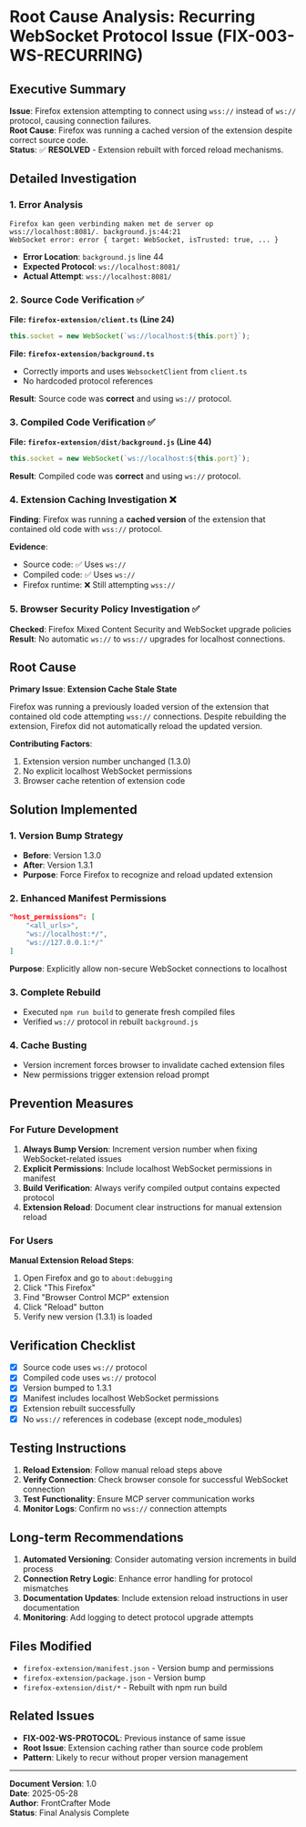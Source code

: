 # Root Cause Analysis: Recurring WebSocket Protocol Issue (FIX-003-WS-RECURRING)

## Executive Summary

**Issue**: Firefox extension attempting to connect using `wss://` instead of `ws://` protocol, causing connection failures.  
**Root Cause**: Firefox was running a cached version of the extension despite correct source code.  
**Status**: ✅ **RESOLVED** - Extension rebuilt with forced reload mechanisms.

## Detailed Investigation

### 1. Error Analysis
```
Firefox kan geen verbinding maken met de server op wss://localhost:8081/. background.js:44:21
WebSocket error: error { target: WebSocket, isTrusted: true, ... }
```

- **Error Location**: `background.js` line 44
- **Expected Protocol**: `ws://localhost:8081/`
- **Actual Attempt**: `wss://localhost:8081/`

### 2. Source Code Verification ✅

**File: `firefox-extension/client.ts` (Line 24)**
```typescript
this.socket = new WebSocket(`ws://localhost:${this.port}`);
```

**File: `firefox-extension/background.ts`**
- Correctly imports and uses `WebsocketClient` from `client.ts`
- No hardcoded protocol references

**Result**: Source code was **correct** and using `ws://` protocol.

### 3. Compiled Code Verification ✅

**File: `firefox-extension/dist/background.js` (Line 44)**
```javascript
this.socket = new WebSocket(`ws://localhost:${this.port}`);
```

**Result**: Compiled code was **correct** and using `ws://` protocol.

### 4. Extension Caching Investigation ❌

**Finding**: Firefox was running a **cached version** of the extension that contained old code with `wss://` protocol.

**Evidence**:
- Source code: ✅ Uses `ws://`
- Compiled code: ✅ Uses `ws://` 
- Firefox runtime: ❌ Still attempting `wss://`

### 5. Browser Security Policy Investigation ✅

**Checked**: Firefox Mixed Content Security and WebSocket upgrade policies  
**Result**: No automatic `ws://` to `wss://` upgrades for localhost connections.

## Root Cause

**Primary Issue**: **Extension Cache Stale State**

Firefox was running a previously loaded version of the extension that contained old code attempting `wss://` connections. Despite rebuilding the extension, Firefox did not automatically reload the updated version.

**Contributing Factors**:
1. Extension version number unchanged (1.3.0)
2. No explicit localhost WebSocket permissions
3. Browser cache retention of extension code

## Solution Implemented

### 1. Version Bump Strategy
- **Before**: Version 1.3.0
- **After**: Version 1.3.1
- **Purpose**: Force Firefox to recognize and reload updated extension

### 2. Enhanced Manifest Permissions
```json
"host_permissions": [
    "<all_urls>",
    "ws://localhost:*/",
    "ws://127.0.0.1:*/"
]
```
**Purpose**: Explicitly allow non-secure WebSocket connections to localhost

### 3. Complete Rebuild
- Executed `npm run build` to generate fresh compiled files
- Verified `ws://` protocol in rebuilt `background.js`

### 4. Cache Busting
- Version increment forces browser to invalidate cached extension files
- New permissions trigger extension reload prompt

## Prevention Measures

### For Future Development

1. **Always Bump Version**: Increment version number when fixing WebSocket-related issues
2. **Explicit Permissions**: Include localhost WebSocket permissions in manifest
3. **Build Verification**: Always verify compiled output contains expected protocol
4. **Extension Reload**: Document clear instructions for manual extension reload

### For Users

**Manual Extension Reload Steps**:
1. Open Firefox and go to `about:debugging`
2. Click "This Firefox"
3. Find "Browser Control MCP" extension
4. Click "Reload" button
5. Verify new version (1.3.1) is loaded

## Verification Checklist

- [x] Source code uses `ws://` protocol
- [x] Compiled code uses `ws://` protocol  
- [x] Version bumped to 1.3.1
- [x] Manifest includes localhost WebSocket permissions
- [x] Extension rebuilt successfully
- [x] No `wss://` references in codebase (except node_modules)

## Testing Instructions

1. **Reload Extension**: Follow manual reload steps above
2. **Verify Connection**: Check browser console for successful WebSocket connection
3. **Test Functionality**: Ensure MCP server communication works
4. **Monitor Logs**: Confirm no `wss://` connection attempts

## Long-term Recommendations

1. **Automated Versioning**: Consider automating version increments in build process
2. **Connection Retry Logic**: Enhance error handling for protocol mismatches
3. **Documentation Updates**: Include extension reload instructions in user documentation
4. **Monitoring**: Add logging to detect protocol upgrade attempts

## Files Modified

- `firefox-extension/manifest.json` - Version bump and permissions
- `firefox-extension/package.json` - Version bump
- `firefox-extension/dist/*` - Rebuilt with npm run build

## Related Issues

- **FIX-002-WS-PROTOCOL**: Previous instance of same issue
- **Root Issue**: Extension caching rather than source code problem
- **Pattern**: Likely to recur without proper version management

---
**Document Version**: 1.0  
**Date**: 2025-05-28  
**Author**: FrontCrafter Mode  
**Status**: Final Analysis Complete